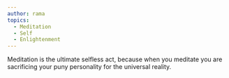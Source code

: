 ```yaml
---
author: rama
topics:
  - Meditation
  - Self
  - Enlightenment
---
```


Meditation is the ultimate selfless act, because when you meditate you are sacrificing your puny personality for the universal reality.
